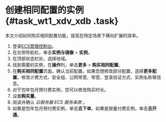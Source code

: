 # 创建相同配置的实例 {#task_wt1_xdv_xdb .task}

本文介绍如何购买相同配置功能，提高在特定场景下横向扩展的效率。

1.  登录[ECS管理控制台](https://ecs.console.aliyun.com)。
2.  在左侧导航栏，单击**实例与镜像** \> **实例**。
3.  在顶部状态栏处，选择地域。
4.  找到需要的实例，在**操作**列，单击**更多** \> **购买相同配置**。
5.  在**购买相同配置**页面，确认当前配置。如果您想修改部分配置，选择**更多配置**，修改计费方式、安全组、公网带宽、带宽、登录验证方式、实例名称等信息。
6.  对于包年包月预付费实例，您可以修改购买时长。
7.  设置**购买量**。
8.  阅读并确认 *云服务器 ECS 服务条款* 。
9.  如果是包年包月预付费实例，单击**去下单**。如果是按量付费实例，单击**去开通**。


